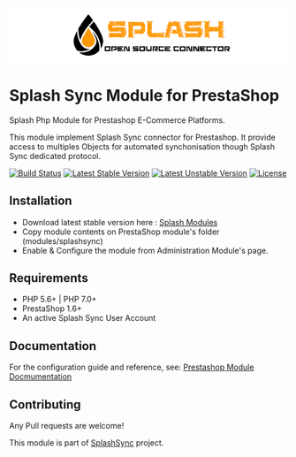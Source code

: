 [![N|Solid](https://github.com/SplashSync/Php-Core/raw/master/img/github.jpg)](https://www.splashsync.com)

# Splash Sync Module for PrestaShop
Splash Php Module for Prestashop E-Commerce Platforms.

This module implement Splash Sync connector for Prestashop. It provide access to multiples Objects for automated synchonisation though Splash Sync dedicated protocol.

[![Build Status](https://travis-ci.org/SplashSync/Prestashop.svg?branch=master)](https://travis-ci.org/SplashSync/Prestashop)
[![Latest Stable Version](https://poser.pugx.org/splash/prestashop/v/stable)](https://packagist.org/packages/splash/prestashop)
[![Latest Unstable Version](https://poser.pugx.org/splash/prestashop/v/unstable)](https://packagist.org/packages/splash/prestashop)
[![License](https://poser.pugx.org/splash/prestashop/license)](https://packagist.org/packages/splash/prestashop)

## Installation

* Download latest stable version here : [Splash Modules](http://www.splashsync.com/en/modules/)
* Copy module contents on PrestaShop module's folder (modules/splashsync) 
* Enable & Configure the module from Administration Module's page.

## Requirements

* PHP 5.6+ | PHP 7.0+
* PrestaShop 1.6+
* An active Splash Sync User Account

## Documentation

For the configuration guide and reference, see: [Prestashop Module Docmumentation](https://splashsync.github.io/Prestashop/)

## Contributing

Any Pull requests are welcome! 

This module is part of [SplashSync](http://www.splashsync.com) project.

